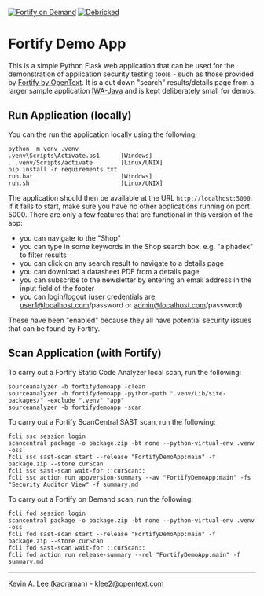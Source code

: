[![Fortify on Demand](https://github.com/fortify-presales/FortifyDemoApp/actions/workflows/fod.yml/badge.svg)](https://github.com/fortify-presales/FortifyDemoApp/actions/workflows/fod.yml) [![Debricked](https://github.com/fortify-presales/FortifyDemoApp/actions/workflows/debricked.yml/badge.svg)](https://github.com/fortify-presales/FortifyDemoApp/actions/workflows/debricked.yml)

# Fortify Demo App

This is a simple Python Flask web application that can be used for the demonstration of application
security testing tools - such as those provided by [Fortify by OpenText](https://www.microfocus.com/en-us/cyberres/application-security).
It is a cut down "search" results/details page from a larger sample application [IWA-Java](https://github.com/fortify/IWA-Java) 
and is kept deliberately small for demos.

Run Application (locally)
-------------------------

You can the run the application locally using the following:

```
python -m venv .venv
.venv\Scripts\Activate.ps1      [Windows]
. .venv/Scripts/activate        [Linux/UNIX]
pip install -r requirements.txt
run.bat                         [Windows]
ruh.sh                          [Linux/UNIX]
```

The application should then be available at the URL `http://localhost:5000`. If it fails to start,
make sure you have no other applications running on port 5000. There are only a few features that are
functional in this version of the app:

- you can navigate to the "Shop"
- you can type in some keywords in the Shop search box, e.g. "alphadex" to filter results
- you can click on any search result to navigate to a details page
- you can download a datasheet PDF from a details page
- you can subscribe to the newsletter by entering an email address in the input field of the footer
- you can login/logout (user credentials are: user1@localhost.com/password or admin@localhost.com/password)

These have been "enabled" because they all have potential security issues that can be found by Fortify.

Scan Application (with Fortify)
-------------------------------

To carry out a Fortify Static Code Analyzer local scan, run the following:

```
sourceanalyzer -b fortifydemoapp -clean
sourceanalyzer -b fortifydemoapp -python-path ".venv/Lib/site-packages/" -exclude ".venv" "app"
sourceanalyzer -b fortifydemoapp -scan
```

To carry out a Fortify ScanCentral SAST scan, run the following:

```
fcli ssc session login
scancentral package -o package.zip -bt none --python-virtual-env .venv -oss
fcli ssc sast-scan start --release "FortifyDemoApp:main" -f package.zip --store curScan
fcli ssc sast-scan wait-for ::curScan::
fcli ssc action run appversion-summary --av "FortifyDemoApp:main" -fs "Security Auditor View" -f summary.md
```

To carry out a Fortify on Demand scan, run the following:

```
fcli fod session login
scancentral package -o package.zip -bt none --python-virtual-env .venv -oss
fcli fod sast-scan start --release "FortifyDemoApp:main" -f package.zip --store curScan
fcli fod sast-scan wait-for ::curScan::
fcli fod action run release-summary --rel "FortifyDemoApp:main" -f summary.md
```

---

Kevin A. Lee (kadraman) - klee2@opentext.com
